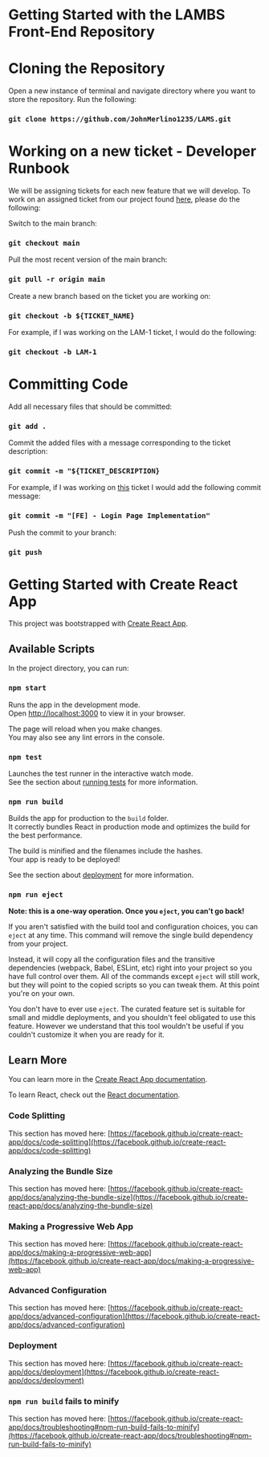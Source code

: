 # Getting Started with the LAMBS Front-End Repository

# Cloning the Repository

Open a new instance of terminal and navigate directory where you want to store the repository. Run the following:
### `git clone https://github.com/JohnMerlino1235/LAMS.git`

# Working on a new ticket - Developer Runbook

We will be assigning tickets for each new feature that we will develop. To work on an assigned ticket from our project found [here](https://lams-eece.atlassian.net/jira/software/c/projects/LAM/boards/2), please do the following:

Switch to the main branch:
### `git checkout main`

Pull the most recent version of the main branch:
### `git pull -r origin main`

Create a new branch based on the ticket you are working on:
### `git checkout -b ${TICKET_NAME}`

For example, if I was working on the LAM-1 ticket, I would do the following:
### `git checkout -b LAM-1`

# Committing Code

Add all necessary files that should be committed:
### `git add .`

Commit the added files with a message corresponding to the ticket description:
### `git commit -m "${TICKET_DESCRIPTION}`

For example, if I was working on [this](https://lams-eece.atlassian.net/jira/software/c/projects/LAM/boards/2?modal=detail&selectedIssue=LAM-1) ticket I would add the following commit message:
### `git commit -m "[FE] - Login Page Implementation"`

Push the commit to your branch:
### `git push`

# Getting Started with Create React App

This project was bootstrapped with [Create React App](https://github.com/facebook/create-react-app).

## Available Scripts

In the project directory, you can run:

### `npm start`

Runs the app in the development mode.\
Open [http://localhost:3000](http://localhost:3000) to view it in your browser.

The page will reload when you make changes.\
You may also see any lint errors in the console.

### `npm test`

Launches the test runner in the interactive watch mode.\
See the section about [running tests](https://facebook.github.io/create-react-app/docs/running-tests) for more information.

### `npm run build`

Builds the app for production to the `build` folder.\
It correctly bundles React in production mode and optimizes the build for the best performance.

The build is minified and the filenames include the hashes.\
Your app is ready to be deployed!

See the section about [deployment](https://facebook.github.io/create-react-app/docs/deployment) for more information.

### `npm run eject`

**Note: this is a one-way operation. Once you `eject`, you can't go back!**

If you aren't satisfied with the build tool and configuration choices, you can `eject` at any time. This command will remove the single build dependency from your project.

Instead, it will copy all the configuration files and the transitive dependencies (webpack, Babel, ESLint, etc) right into your project so you have full control over them. All of the commands except `eject` will still work, but they will point to the copied scripts so you can tweak them. At this point you're on your own.

You don't have to ever use `eject`. The curated feature set is suitable for small and middle deployments, and you shouldn't feel obligated to use this feature. However we understand that this tool wouldn't be useful if you couldn't customize it when you are ready for it.

## Learn More

You can learn more in the [Create React App documentation](https://facebook.github.io/create-react-app/docs/getting-started).

To learn React, check out the [React documentation](https://reactjs.org/).

### Code Splitting

This section has moved here: [https://facebook.github.io/create-react-app/docs/code-splitting](https://facebook.github.io/create-react-app/docs/code-splitting)

### Analyzing the Bundle Size

This section has moved here: [https://facebook.github.io/create-react-app/docs/analyzing-the-bundle-size](https://facebook.github.io/create-react-app/docs/analyzing-the-bundle-size)

### Making a Progressive Web App

This section has moved here: [https://facebook.github.io/create-react-app/docs/making-a-progressive-web-app](https://facebook.github.io/create-react-app/docs/making-a-progressive-web-app)

### Advanced Configuration

This section has moved here: [https://facebook.github.io/create-react-app/docs/advanced-configuration](https://facebook.github.io/create-react-app/docs/advanced-configuration)

### Deployment

This section has moved here: [https://facebook.github.io/create-react-app/docs/deployment](https://facebook.github.io/create-react-app/docs/deployment)

### `npm run build` fails to minify

This section has moved here: [https://facebook.github.io/create-react-app/docs/troubleshooting#npm-run-build-fails-to-minify](https://facebook.github.io/create-react-app/docs/troubleshooting#npm-run-build-fails-to-minify)
